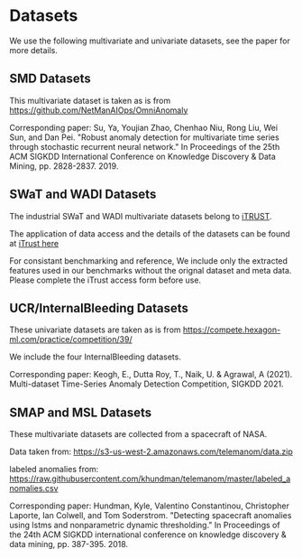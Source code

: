 # Datasets
We use the following multivariate and univariate datasets, see the paper for more details.


## SMD Datasets

This multivariate dataset is taken as is from https://github.com/NetManAIOps/OmniAnomaly

Corresponding paper:
Su, Ya, Youjian Zhao, Chenhao Niu, Rong Liu, Wei Sun, and Dan Pei. "Robust anomaly detection for multivariate time series through stochastic recurrent neural network." In Proceedings of the 25th ACM SIGKDD International Conference on Knowledge Discovery & Data Mining, pp. 2828-2837. 2019.

## SWaT and WADI Datasets

The industrial SWaT and WADI multivariate datasets belong to [iTRUST](https://itrust.sutd.edu.sg/). 

The application of data access and the details of the datasets can be found at [iTrust here](https://itrust.sutd.edu.sg/itrust-labs_datasets/dataset_info/#wadi)

For consistant benchmarking and reference, We include only the extracted features used in our benchmarks without the orignal dataset and meta data. Please complete the iTrust access form before use.


## UCR/InternalBleeding Datasets

These univariate datasets are taken as is from https://compete.hexagon-ml.com/practice/competition/39/ 

We include the four InternalBleeding datasets. 

Corresponding paper:
Keogh, E., Dutta Roy, T., Naik, U. & Agrawal, A (2021). Multi-dataset Time-Series Anomaly Detection Competition, SIGKDD 2021.

## SMAP and MSL Datasets
These multivariate datasets are collected from a spacecraft of NASA. 

Data taken from:
https://s3-us-west-2.amazonaws.com/telemanom/data.zip

labeled anomalies from:
https://raw.githubusercontent.com/khundman/telemanom/master/labeled_anomalies.csv

Corresponding paper:
Hundman, Kyle, Valentino Constantinou, Christopher Laporte, Ian Colwell, and Tom Soderstrom. "Detecting spacecraft anomalies using lstms and nonparametric dynamic thresholding." In Proceedings of the 24th ACM SIGKDD international conference on knowledge discovery & data mining, pp. 387-395. 2018.
